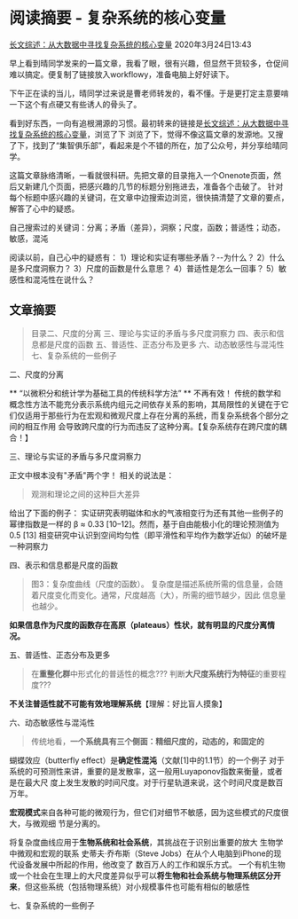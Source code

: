 
# 阅读摘要 - 复杂系统的核心变量

[长文综述：从大数据中寻找复杂系统的核心变量](https://swarma.org/?p=18741)
2020年3月24日13:43

早上看到晴同学发来的一篇文章，我看了眼，很有兴趣，但显然干货较多，仓促间难以搞定。便复制了链接放入workflowy，准备电脑上好好读下。

下午正在读的当儿，晴同学过来说是曹老师转发的，看不懂。于是更打定主意要啃一下这个有点硬又有些诱人的骨头了。

看到好东西，一向有追根溯源的习惯。最初转来的链接是[长文综述：从大数据中寻找复杂系统的核心变量](<https://mp.weixin.qq.com/s/S2LszegcZMdc53IUBiUxQA>)，浏览了下
浏览了下，觉得不像这篇文章的发源地。又搜了下，找到了“集智俱乐部”，看起来是个不错的所在，加了公众号，并分享给晴同学。

这篇文章脉络清晰，一看就很科研。先把文章的目录拖入一个Onenote页面，然后又新建几个页面，把感兴趣的几节的标题分别拖进去，准备各个击破了。
针对每个标题中感兴趣的关键词，在文章中边搜索边浏览，很快搞清楚了文章的要点，解答了心中的疑惑。

自己搜索过的关键词：分离；矛盾（差异），洞察；尺度，函数；普适性；动态，敏感，混沌

阅读以前，自己心中的疑惑有：
1）理论和实证有哪些矛盾？--为什么？
2）什么是多尺度洞察力？
3）尺度的函数是什么意思？
4）普适性是怎么一回事？
5）敏感性和混沌性在说什么？

## 文章摘要

> 目录二、尺度的分离
三、理论与实证的矛盾与多尺度洞察力
四、表示和信息都是尺度的函数
五、普适性、正态分布及更多
六、动态敏感性与混沌性
七、复杂系统的一些例子


二、尺度的分离

> 
** “以微积分和统计学为基础工具的传统科学方法” **  不再有效！
传统的数学和概念性方法不能充分表示系统内组元之间依存关系的影响，其局限性的关键在于它
们仅适用于那些行为在宏观和微观尺度上存在分离的系统，而复杂系统各个部分之间的相互作用
会导致跨尺度的行为而违反了这种分离。【复杂系统存在跨尺度的耦合！】

三、理论与实证的矛盾与多尺度洞察力

正文中根本没有"矛盾"两个字！ 相关的说法是：

> 观测和理论之间的这种巨大差异

给出了下面的例子：
实证研究表明磁体和水的气液相变行为还有其他一些例子的幂律指数是一样的 β ≈ 0.33
[10–12]。然而，基于自由能极小化的理论预测值为0.5 [13]
相变研究中认识到空间均匀性（即平滑性和平均作为数学近似）的破坏是一种洞察力


四、表示和信息都是尺度的函数

> 图3：复杂度曲线（尺度的函数）。
复杂度是描述系统所需的信息量，会随着尺度变化而变化。通常，尺度越高（大），所需的细节越少，因此
信息量也越少。

**如果信息作为尺度的函数存在高原（plateaus）性状，就有明显的尺度分离情况。**


五、普适性、正态分布及更多

> 在**重整化群**中形式化的普适性的概念???
判断**大尺度系统行为特征**的重要程度???

**不关注普适性就不可能有效地理解系统**【理解：好比盲人摸象】


六、动态敏感性与混沌性

> 传统地看，**一个系统具有三个侧面：精细尺度的，动态的，和固定的**

蝴蝶效应（butterfly effect）是**确定性混沌**（文献[1]中的1.1节）的一个例子
对于系统的可预测性来讲，重要的是发散率，这一般用Luyaponov指数来衡量，或者是在最大尺
度上发生发散的时间尺度。对于行星轨道来说，这个时间尺度是数百万年。

**宏观模式**来自各种可能的微观行为，但它们对细节不敏感，因为这些模式的尺度很大，与微观细
节是分离的。

将复杂度曲线应用于**生物系统和社会系统**，其挑战在于识别出重要的放大
生物学中微观和宏观的联系
史蒂夫·乔布斯（Steve Jobs）在从个人电脑到iPhone的现代设备发展中所起的作用，他改变了
数百万人的工作和娱乐方式。
一个有机生物或一个社会在生理上的大尺度差异似乎可以**将生物和社会系统与物理系统区分开
来**，但这些系统（包括物理系统）对小规模事件也可能有相似的敏感性

七、复杂系统的一些例子


